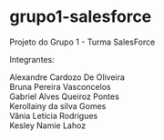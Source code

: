 # grupo1-salesforce
Projeto do Grupo 1 - Turma SalesForce 

Integrantes:

Alexandre Cardozo De Oliveira  
Bruna Pereira Vasconcelos  
Gabriel Alves Queiroz Pontes  
Kerollainy da silva Gomes  
Vânia Leticia Rodrigues  
Kesley Namie Lahoz  
